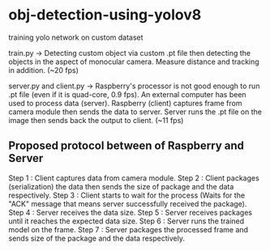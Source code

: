 # obj-detection-using-yolov8
training yolo network on custom dataset


train.py -> Detecting custom object via custom .pt file then detecting the objects in the aspect of monocular camera. Measure distance and tracking in addition. (~20 fps)

server.py and client.py -> Raspberry's processor is not good enough to run .pt file (even if it is quad-core, 0.9 fps). An external computer has been used to process data (server).
Raspberry (client) captures frame from camera module then sends the data to server. Server runs the .pt file on the image then sends back the output to client. (~11 fps)

## Proposed protocol between of Raspberry and Server

Step 1 : Client captures data from camera module.
Step 2 : Client packages (serialization) the data then sends the size of package and the data respectively.
Step 3 : Client starts to wait for the process (Waits for the "ACK" message that means server successfully received the package).
Step 4 : Server receives the data size.
Step 5 : Server receives packages until it reaches the expected data size.
Step 6 : Server runs the trained model on the frame.
Step 7 : Server packages the processed frame and sends size of the package and the data respectively.
